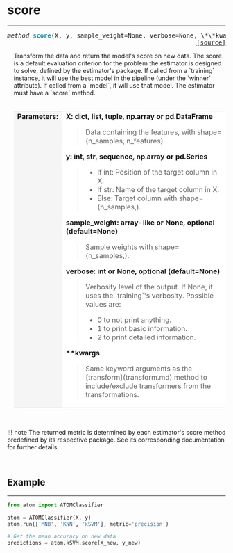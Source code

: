# score
-------

<a name="atom"></a>
<pre><em>method</em> <strong style="color:#008AB8">score</strong>(X, y, sample_weight=None, verbose=None, \*\*kwargs) 
<div align="right"><a href="https://github.com/tvdboom/ATOM/blob/master/atom/basepredictor.py#L146">[source]</a></div></pre>
<div style="padding-left:3%">
Transform the data and return the model's score on new data. The score is a default
 evaluation criterion for the problem the estimator is designed to solve, defined by
 the estimator's package. If called from a `training` instance, it will use the best
 model in the pipeline (under the `winner` attribute). If called from a `model`, it
 will use that model. The estimator must have a `score` method.
<br /><br />
<table>
<tr>
<td width="15%" style="vertical-align:top; background:#F5F5F5;"><strong>Parameters:</strong></td>
<td width="75%" style="background:white;">
<strong>X: dict, list, tuple, np.array or pd.DataFrame</strong>
<blockquote>
Data containing the features, with shape=(n_samples, n_features).
</blockquote>
<strong>y: int, str, sequence, np.array or pd.Series</strong>
<blockquote>
<ul>
<li>If int: Position of the target column in X.</li>
<li>If str: Name of the target column in X.</li>
<li>Else: Target column with shape=(n_samples,).</li>
</ul>
</blockquote>
<strong>sample_weight: array-like or None, optional (default=None)</strong>
<blockquote>
Sample weights with shape=(n_samples,).
</blockquote>
<strong>verbose: int or None, optional (default=None)</strong>
<blockquote>
Verbosity level of the output. If None, it uses the `training`'s verbosity. Possible values are:
<ul>
<li>0 to not print anything.</li>
<li>1 to print basic information.</li>
<li>2 to print detailed information.</li>
</ul>
</blockquote>
<strong>**kwargs</strong>
<blockquote>
Same keyword arguments as the [transform](transform.md) method to
 include/exclude transformers from the transformations.
</blockquote>
</tr>
</table>
</div>
<br />

!!! note
    The returned metric is determined by each estimator's score method predefined
    by its respective package. See its corresponding documentation for further
    details.

<br>

## Example
----------

```python
from atom import ATOMClassifier

atom = ATOMClassifier(X, y)
atom.run(['MNB', 'KNN', 'kSVM'], metric='precision')

# Get the mean accuracy on new data
predictions = atom.kSVM.score(X_new, y_new)
```